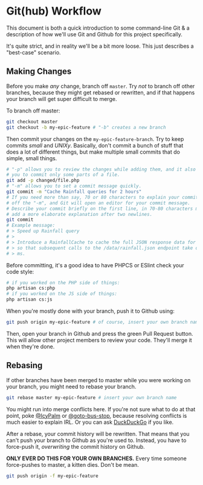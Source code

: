 # Git(hub) Workflow

This document is both a quick introduction to some command-line Git & a
description of how we'll use Git and Github for this project specifically.

It's quite strict, and in reality we'll be a bit more loose. This just describes
a "best-case" scenario.

## Making Changes

Before you make _any_ change, branch off `master`. Try _not_ to branch off other
branches, because they might get rebased or rewritten, and if that happens your
branch will get super difficult to merge.

To branch off master:

```bash
git checkout master
git checkout -b my-epic-feature # "-b" creates a new branch
```

Then commit your changes on the `my-epic-feature-branch`. Try to keep commits
_small_ and _UNIXy_. Basically, don't commit a bunch of stuff that does a lot of
different things, but make multiple small commits that do simple, small things.

```bash
# "-p" allows you to review the changes while adding them, and it also allows
# you to commit only some parts of a file.
git add -p changed/file.php
# "-m" allows you to set a commit message quickly.
git commit -m "Cache Rainfall queries for 2 hours"
# If you need more than say, 70 or 80 characters to explain your commit, leave
# off the "-m", and Git will open an editor for your commit message.
# Describe your commit briefly on the first line, in 70-80 characters max, and
# add a more elaborate explanation after two newlines.
git commit
# Example message:
# > Speed up Rainfall query
# >
# > Introduce a RainfallCache to cache the full JSON response data for a while
# > so that subsequent calls to the /data/rainfall.json endpoint take only a few
# > ms.
```

Before committing, it's a good idea to have PHPCS or ESlint check your code
style:

```bash
# if you worked on the PHP side of things:
php artisan cs:php
# if you worked on the JS side of things:
php artisan cs:js
```

When you're mostly done with your branch, push it to Github using:

```bash
git push origin my-epic-feature # of course, insert your own branch name
```

Then, open your branch in Github and press the green Pull Request button. This
will allow other project members to review your code. They'll merge it when
they're done.

## Rebasing

If other branches have been merged to master while you were working on your
branch, you might need to rebase your branch.

```bash
git rebase master my-epic-feature # insert your own branch name
```

You might run into merge conflicts here. If you're not sure what to do at that
point, poke [@IcyPalm](https://github.com/IcyPalm) or [@goto-bus-stop](https://github.com/goto-bus-stop),
because resolving conflicts is much easier to explain IRL. Or you can ask
[DuckDuckGo](https://duckduckgo.com/?q=resolving+merge+conflicts) if you like.

After a rebase, your commit history will be rewritten. That means that you can't
push your branch to Github as you're used to. Instead, you have to force-push
it, _overwriting_ the commit history on Github.

**ONLY EVER DO THIS FOR YOUR OWN BRANCHES.** Every time someone force-pushes
to master, a kitten dies. Don't be mean.

```bash
git push origin -f my-epic-feature
```
